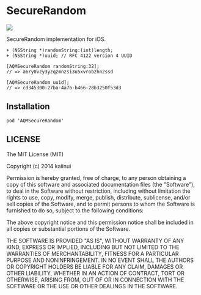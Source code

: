 SecureRandom
===============

![](http://img.shields.io/cocoapods/v/AQMSecureRandom.svg?style=flat)

SecureRandom implementation for iOS.

```objc
+ (NSString *)randomString:(int)length;
+ (NSString *)uuid; // RFC 4122 version 4 UUID
```

```objc
[AQMSecureRandom randomString:32];
// => a6ry0vzy3yzqzmnzsi3u5xvrobzhn2ssd
```

```objc
[AQMSecureRandom uuid];
// => cd345300-27ba-4a7b-b466-28b3250f53d3
```

Installation
---

`pod 'AQMSecureRandom'`

LICENSE
---

The MIT License (MIT)

Copyright (c) 2014 kaiinui

Permission is hereby granted, free of charge, to any person obtaining a copy
of this software and associated documentation files (the "Software"), to deal
in the Software without restriction, including without limitation the rights
to use, copy, modify, merge, publish, distribute, sublicense, and/or sell
copies of the Software, and to permit persons to whom the Software is
furnished to do so, subject to the following conditions:

The above copyright notice and this permission notice shall be included in all
copies or substantial portions of the Software.

THE SOFTWARE IS PROVIDED "AS IS", WITHOUT WARRANTY OF ANY KIND, EXPRESS OR
IMPLIED, INCLUDING BUT NOT LIMITED TO THE WARRANTIES OF MERCHANTABILITY,
FITNESS FOR A PARTICULAR PURPOSE AND NONINFRINGEMENT. IN NO EVENT SHALL THE
AUTHORS OR COPYRIGHT HOLDERS BE LIABLE FOR ANY CLAIM, DAMAGES OR OTHER
LIABILITY, WHETHER IN AN ACTION OF CONTRACT, TORT OR OTHERWISE, ARISING FROM,
OUT OF OR IN CONNECTION WITH THE SOFTWARE OR THE USE OR OTHER DEALINGS IN THE
SOFTWARE.
